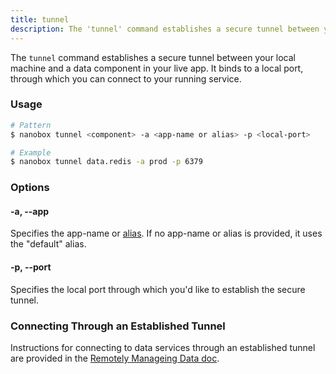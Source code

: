 ```yaml
---
title: tunnel
description: The 'tunnel' command establishes a secure tunnel between your local machine and a data component in your live app.
---
```


The `tunnel` command establishes a secure tunnel between your local machine and a data component in your live app. It binds to a local port, through which you can connect to your running service.

### Usage
```bash
# Pattern
$ nanobox tunnel <component> -a <app-name or alias> -p <local-port>

# Example
$ nanobox tunnel data.redis -a prod -p 6379
```

### Options
#### -a, --app
Specifies the app-name or [alias](/cli/link/). If no app-name or alias is provided, it uses the "default" alias.

#### -p, --port
Specifies the local port through which you'd like to establish the secure tunnel.

### Connecting Through an Established Tunnel
Instructions for connecting to data services through an established tunnel are provided in the [Remotely Manageing Data doc](/data-management/remotely-managing-data/#create-a-secure-tunnel).
